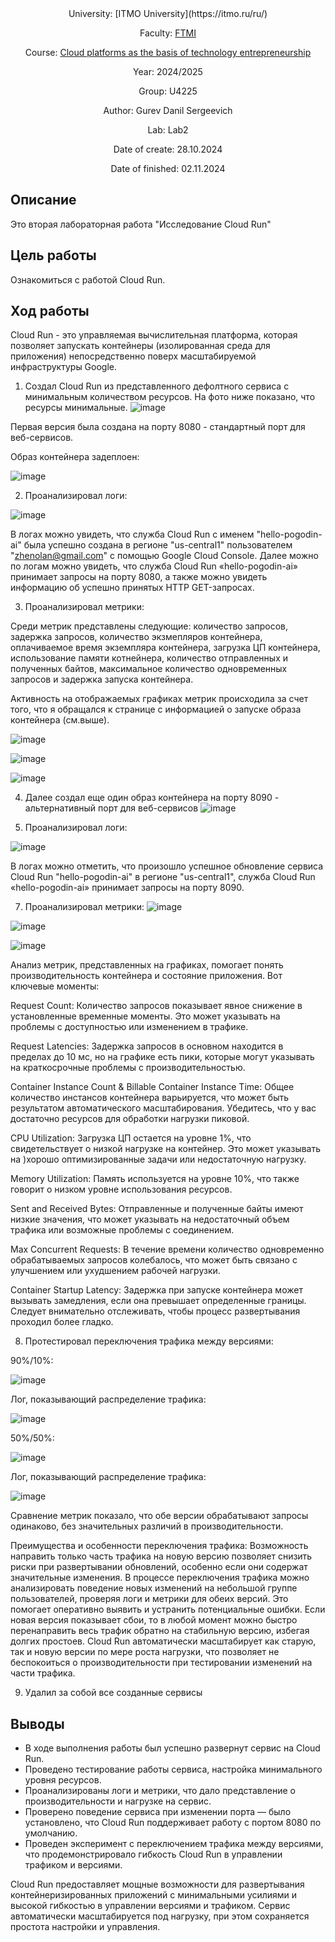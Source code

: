 <div align="center">
University: [ITMO University](https://itmo.ru/ru/)

Faculty: [FTMI](https://ftmi.itmo.ru/)

Course: [Cloud platforms as the basis of technology entrepreneurship](https://itmo-ict-faculty.github.io/cloud-platforms-as-the-basis-of-technology-entrepreneurship/) 

Year: 2024/2025

Group: U4225

Author: Gurev Danil Sergeevich

Lab: Lab2

Date of create: 28.10.2024

Date of finished: 02.11.2024
</div>

## Описание
Это вторая лабораторная работа "Исследование Cloud Run"

## Цель работы
Ознакомиться с работой Cloud Run.

## Ход работы
Cloud Run - это управляемая вычислительная платформа, которая позволяет запускать контейнеры (изолированная среда для приложения) непосредственно поверх масштабируемой инфраструктуры Google.

1. Создал Cloud Run из представленного дефолтного сервиса с минимальным количеством ресурсов.
На фото ниже показано, что ресурсы минимальные.
![image](https://github.com/user-attachments/assets/60eb5466-b977-445b-aff3-a53c8ec5f24c)

Первая версия была создана на порту 8080 - cтандартный порт для веб-сервисов.

Образ контейнера задеплоен:

![image](https://github.com/user-attachments/assets/e54b2b5a-f901-4d56-b3d8-e0c8c1c56817)


2. Проанализировал логи:

![image](https://github.com/user-attachments/assets/5e377a17-53fc-4a44-9883-d16e5c708904)


В логах можно увидеть, что служба Cloud Run с именем "hello-pogodin-ai" была успешно создана в регионе "us-central1" пользователем "zhenolan@gmail.com" с помощью Google Cloud Console. Далее можно по логам можно увидеть, что служба Cloud Run «hello-pogodin-ai» принимает запросы на порту 8080, а также можно увидеть информацию об успешно принятых HTTP GET-запросах.

3. Проанализировал метрики:

Среди метрик представлены следующие: количество запросов, задержка запросов, количество экзмепляров контейнера, оплачиваемое время экземпляра контейнера, загрузка ЦП контейнера, использование памяти котнейнера, количество отправленных и полученных байтов, максимальное количество одновременных запросов и задержка запуска контейнера.

Активность на отображаемых графиках метрик происходила за счет того, что я обращался к странице с информацией о запуске образа контейнера (см.выше).

![image](https://github.com/user-attachments/assets/a137a207-8c23-49be-a069-e8aa1b4b4e04)

![image](https://github.com/user-attachments/assets/23ed89d2-7af3-447f-98d4-c2ab5a87e644)

![image](https://github.com/user-attachments/assets/394fd272-6276-42f8-a1ee-bc7fb59ae46d)

4. Далее создал еще один образ контейнера на порту 8090 - альтернативный порт для веб-сервисов
![image](https://github.com/user-attachments/assets/c14437b9-8d44-4782-b984-d85495632cf2)


6. Проанализировал логи:

![image](https://github.com/user-attachments/assets/d7b4498d-6a79-4172-8426-7808aad0141f)



В логах можно отметить, что произошло успешное обновление сервиса Cloud Run "hello-pogodin-ai" в регионе "us-central1", служба Cloud Run «hello-pogodin-ai» принимает запросы на порту 8090.

7. Проанализировал метрики:
![image](https://github.com/user-attachments/assets/cd833ef5-9b93-415f-a389-db96dd823ee3)

![image](https://github.com/user-attachments/assets/f00aecd9-66d0-4162-9750-9e8946095c0f)

![image](https://github.com/user-attachments/assets/d9a37247-6cd9-43c7-b9d7-269e603057a6)


Анализ метрик, представленных на графиках, помогает понять производительность контейнера и состояние приложения. Вот ключевые моменты:

Request Count: Количество запросов показывает явное снижение в установленные временные моменты. Это может указывать на проблемы с доступностью или изменением в трафике.

Request Latencies: Задержка запросов в основном находится в пределах до 10 мс, но на графике есть пики, которые могут указывать на краткосрочные проблемы с производительностью.

Container Instance Count & Billable Container Instance Time: Общее количество инстансов контейнера варьируется, что может быть результатом автоматического масштабирования. Убедитесь, что у вас достаточно ресурсов для обработки нагрузки пиковой.

CPU Utilization: Загрузка ЦП остается на уровне 1%, что свидетельствует о низкой нагрузке на контейнер. Это может указывать на )хорошо оптимизированные задачи или недостаточную нагрузку.

Memory Utilization: Память используется на уровне 10%, что также говорит о низком уровне использования ресурсов.

Sent and Received Bytes: Отправленные и полученные байты имеют низкие значения, что может указывать на недостаточный объем трафика или возможные проблемы с соединением.

Max Concurrent Requests: В течение времени количество одновременно обрабатываемых запросов колебалось, что может быть связано с улучшением или ухудшением рабочей нагрузки.

Container Startup Latency: Задержка при запуске контейнера может вызывать замедления, если она превышает определенные границы. Следует внимательно отслеживать, чтобы процесс развертывания проходил более гладко.

8. Протестировал переключения трафика между версиями:
    
90%/10%:

![image](https://github.com/user-attachments/assets/10efdb77-5a97-402f-9146-5fc8513654a6)


Лог, показывающий распределение трафика:

![image](https://github.com/user-attachments/assets/a4bf3e8b-9366-4d0d-bec5-35dc40bc694a)


50%/50%:

![image](https://github.com/user-attachments/assets/49e7fd1b-590f-4df0-8a1f-c21080b2e5b8)


Лог, показывающий распределение трафика:

![image](https://github.com/user-attachments/assets/9a7fa823-5639-4433-a752-afd24ae07f1a)


Сравнение метрик показало, что обе версии обрабатывают запросы одинаково, без значительных различий в производительности.

Преимущества и особенности переключения трафика:
Возможность направить только часть трафика на новую версию позволяет снизить риски при развертывании обновлений, особенно если они содержат значительные изменения.
В процессе переключения трафика можно анализировать поведение новых изменений на небольшой группе пользователей, проверяя логи и метрики для обеих версий. Это помогает оперативно выявить и устранить потенциальные ошибки.
Если новая версия показывает сбои, то в любой момент можно быстро перенаправить весь трафик обратно на стабильную версию, избегая долгих простоев.
Cloud Run автоматически масштабирует как старую, так и новую версии по мере роста нагрузки, что позволяет не беспокоиться о производительности при тестировании изменений на части трафика.


9. Удалил за собой все созданные сервисы

## Выводы

- В ходе выполнения работы был успешно развернут сервис на Cloud Run.
- Проведено тестирование работы сервиса, настройка минимального уровня ресурсов.
- Проанализированы логи и метрики, что дало представление о производительности и нагрузке на сервис.
- Проверено поведение сервиса при изменении порта — было установлено, что Cloud Run поддерживает работу с портом 8080 по умолчанию.
- Проведен эксперимент с переключением трафика между версиями, что продемонстрировало гибкость Cloud Run в управлении трафиком и версиями.

Cloud Run предоставляет мощные возможности для развертывания контейнеризированных приложений с минимальными усилиями и высокой гибкостью в управлении версиями и трафиком. Сервис автоматически масштабируется под нагрузку, при этом сохраняется простота настройки и управления.
